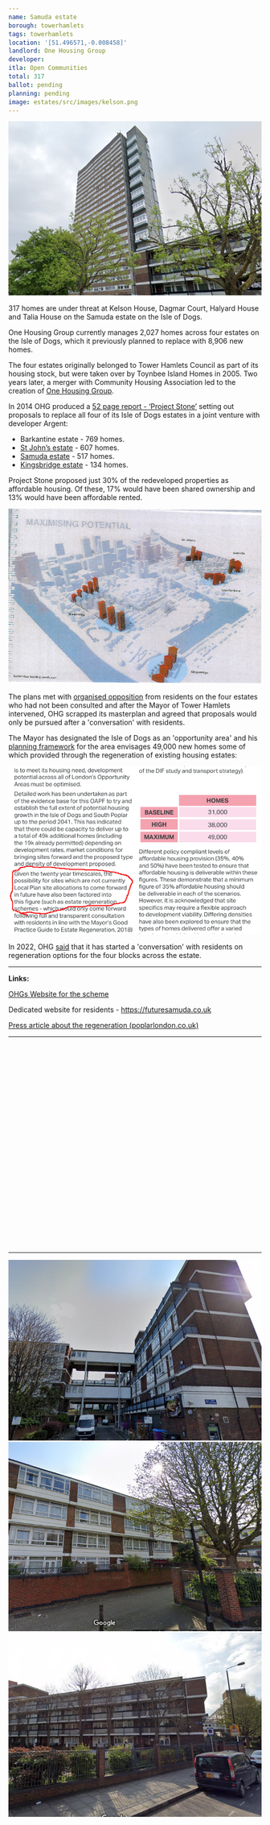```yaml
---
name: Samuda estate
borough: towerhamlets 
tags: towerhamlets
location: '[51.496571,-0.008458]'
landlord: One Housing Group
developer:
itla: Open Communities
total: 317
ballot: pending
planning: pending
image: estates/src/images/kelson.png
---
```

![Samuda estate image](src/images/kelson.png)

317 homes are under threat at Kelson House, Dagmar Court, Halyard House and Talia House on the Samuda estate on the Isle of Dogs.

One Housing Group currently manages 2,027 homes across four estates on the Isle of Dogs, which it previously planned to replace with 8,906 new homes.

The four estates originally belonged to Tower Hamlets Council as part of its housing stock, but were taken over by Toynbee Island Homes in 2005. Two years later, a merger with Community Housing Association led to the creation of [One Housing Group](http://onehousing.co.uk). 

In 2014 OHG produced a [52 page report - ‘Project Stone’](/images/ProjectStone.pdf) setting out proposals to replace all four of its Isle of Dogs estates in a joint venture with developer Argent:  

 * Barkantine estate - 769 homes.
 * [St John’s estate](/estates/towerhamlets/stjohns/) - 607 homes.
 * [Samuda estate](/estates/towerhamlets/samuda/) - 517 homes.
 * [Kingsbridge estate](/estates/towerhamlets/kingsbridge/) - 134 homes.

Project Stone proposed just 30% of the redeveloped properties as affordable housing. Of these, 17% would have been shared ownership and 13% would have been affordable rented. 

![Samuda estate image](src/images/pstone.png)

The plans met with [organised opposition](http://www.4estatesforum.org.uk) from residents on the four estates who had not been consulted and after the Mayor of Tower Hamlets intervened, OHG scrapped its masterplan and agreed that proposals would only be pursued after a 'conversation' with residents.

The Mayor has designated the Isle of Dogs as an 'opportunity area' and his [planning framework](https://airdrive-secure.s3-eu-west-1.amazonaws.com/london/dataset/isle-of-dogs-and-south-poplar-opportunity-area-planning-framework/2019-10-18T14%3A33%3A23/Appendix%20A%20Isle%20of%20Dogs%20and%20South%20Poplar%20OAPF.pdf?X-Amz-Algorithm=AWS4-HMAC-SHA256&X-Amz-Credential=AKIAJJDIMAIVZJDICKHA%2F20200603%2Feu-west-1%2Fs3%2Faws4_request&X-Amz-Date=20200603T161828Z&X-Amz-Expires=300&X-Amz-Signature=e9f1e1b74bfcd4ea3f185de6fa62ea24ad89c7701eee317bad9d78024ba5474f&X-Amz-SignedHeaders=host) for the area envisages 49,000 new homes some of which provided through the regeneration of existing housing estates:

![Samuda estate image](src/images/isleofdogsoapf.png)

In 2022, OHG [said](https://www.onehousing.co.uk/about-us/what-we-do/development-and-regeneration/isle-of-dogs/kelson-house,-dagmar-court,-halyard-house-and-talia-house) that it has started a 'conversation' with residents on regeneration options for the four blocks across the estate.

---

__Links:__

[OHGs Website for the scheme](https://www.onehousing.co.uk/about-us/what-we-do/development-and-regeneration/isle-of-dogs/kelson-house,-dagmar-court,-halyard-house-and-talia-house)

Dedicated website for residents - <https://futuresamuda.co.uk>

[Press article about the regeneration (poplarlondon.co.uk)](https://poplarlondon.co.uk/isle-of-dogs-residents-fight-to-remain-in-canary-wharf-housing-revolution/)

---

<!------------THE CODE BELOW RENDERS THE MAP - DO NOT EDIT! ---------------------------->

<div id="map" style="width: 100%; height: 400px;"></div>

<script>
  var map = L.map('map').setView({{ location }}, 13);
  L.tileLayer('https://tile.openstreetmap.org/{z}/{x}/{y}.png', {
  maxZoom: 19,
attribution: '&copy; <a href="http://www.openstreetmap.org/copyright">OpenStreetMap</a>'
}).addTo(map);
var circle = L.circle({{ location }}, {
    color: 'red',
    fillColor: '#f03',
    fillOpacity: 0.5,
    radius: 500
}).addTo(map);
</script>

---

![Samuda estate image](src/images/samuda1.jpg)
![Samuda estate image](src/images/samuda2.png)
![Samuda estate image](src/images/samuda3.png)
